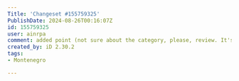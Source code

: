 ```yaml
---
Title: 'Changeset #155759325'
PublishDate: 2024-08-26T00:16:07Z
id: 155759325
user: ainrpa
comment: added point (not sure about the category, please, review. It's a giant photo frame for people to take photos)
created_by: iD 2.30.2
tags:
- Montenegro

---
```

